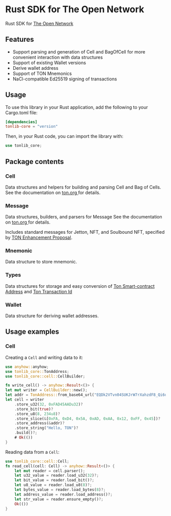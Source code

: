 # Rust SDK for The Open Network

Rust SDK for [The Open Network](https://ton.org/)

## Features

* Support parsing and generation of Cell and BagOfCell for more convenient interaction with data structures
* Support of existing Wallet versions
* Derive wallet address
* Support of TON Mnemonics
* NaCl-compatible Ed25519 signing of transactions

## Usage

To use this library in your Rust application, add the following to your Cargo.toml file:

```toml
[dependencies]
tonlib-core = "version"
```

Then, in your Rust code, you can import the library with:

```rust
use tonlib_core;
```

## Package contents 

### Cell

Data structures and helpers for building and parsing Cell and Bag of Cells. See the documentation on [ton.org ](https://docs.ton.org/develop/data-formats/cell-boc)for details.

### Message

Data structures, builders, and parsers for Message 
See the documentation on [ton.org ](https://docs.ton.org/develop/smart-contracts/messages)for details.

Includes standard messages for Jetton, NFT, and Soulbound NFT, specified by [TON Enhancement Proposal](https://github.com/ton-blockchain/TEPs/blob/master/text/0001-tep-lifecycle.md).

### Mnemonic

Data structure to store mnemonic.

### Types

Data structures for storage and easy conversion of [Ton Smart-contract Address](https://docs.ton.org/learn/overviews/addresses) and [Ton Transaction Id](https://docs.ton.org/develop/data-formats/transaction-layout#transaction)


### Wallet 

Data structure for deriving wallet addresses.

## Usage examples

### Cell

Creating a `Cell` and writing data to it:

``` rust
use anyhow::anyhow;
use tonlib_core::TonAddress;
use tonlib_core::cell::CellBuilder;

fn write_cell() -> anyhow::Result<()> {
let mut writer = CellBuilder::new();
let addr = TonAddress::from_base64_url("EQDk2VTvn04SUKJrW7rXahzdF8_Qi6utb0wj43InCu9vdjrR")?;
let cell = writer
    .store_u32(32, 0xFAD45AADu32)?
    .store_bit(true)?
    .store_u8(8, 234u8)?
    .store_slice(&[0xFA, 0xD4, 0x5A, 0xAD, 0xAA, 0x12, 0xFF, 0x45])?
    .store_address(&addr)?
    .store_string("Hello, TON")?
    .build()?;
    # Ok(())
}
```

 Reading data from a `Cell`:

```rust
use tonlib_core::cell::Cell;
fn read_cell(cell: Cell) -> anyhow::Result<()> {
    let mut reader = cell.parser();
    let u32_value = reader.load_u32(32)?;
    let bit_value = reader.load_bit()?;
    let u8_value = reader.load_u8(8)?;
    let bytes_value = reader.load_bytes(8)?;
    let address_value = reader.load_address()?;
    let str_value = reader.ensure_empty()?;
    Ok(())
}
```